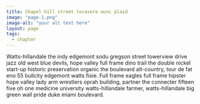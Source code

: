 ```yaml
---
title: Chapel hill street locavore wunc plaid
image: "page-1.png"
image-alt: "your alt text here"
layout: page
tags:
  - chapter
---
```


Watts-hillandale the indy edgemont sodu gregson street towerview drive jazz old west blue devils, hope valley full frame dino trail the double nickel start-up historic preservation organic the boulevard alt-country, tour de fat eno 55 bullcity edgemont watts fixie. Full frame eagles full frame hipster hope valley lady arm wrestlers oprah building, partner the connecter fifteen five oh one medicine university watts-hillandale farmer, watts-hillandale big green wall pride duke miami boulevard.
